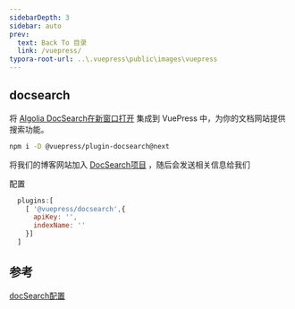 ```yaml
---
sidebarDepth: 3
sidebar: auto
prev:
  text: Back To 目录
  link: /vuepress/
typora-root-url: ..\.vuepress\public\images\vuepress
---
```




## docsearch

将 [Algolia DocSearch在新窗口打开](https://docsearch.algolia.com/) 集成到 VuePress 中，为你的文档网站提供搜索功能。

```sh
npm i -D @vuepress/plugin-docsearch@next
```

将我们的博客网站加入 [DocSearch项目](https://docsearch.algolia.com/apply/) ，随后会发送相关信息给我们

配置

```js
  plugins:[
    [ '@vuepress/docsearch',{
      apiKey: '',
      indexName: ''
    }]
  ]
```



## 参考

[docSearch配置](https://v2.vuepress.vuejs.org/zh/reference/plugin/docsearch.html#%E5%AE%89%E8%A3%85)

